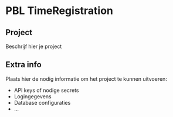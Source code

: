 # PBL TimeRegistration

## Project
Beschrijf hier je project

## Extra info
Plaats hier de nodig informatie om het
project te kunnen uitvoeren:

- API keys of nodige secrets
- Logingegevens
- Database configuraties
- ...
